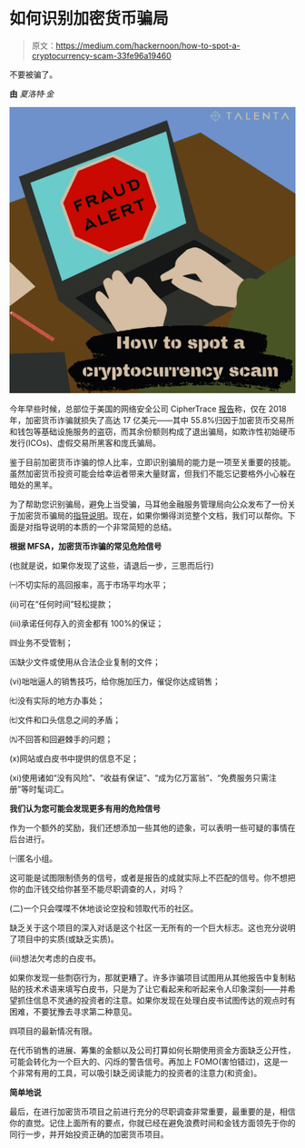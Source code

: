 # 如何识别加密货币骗局

> 原文：<https://medium.com/hackernoon/how-to-spot-a-cryptocurrency-scam-33fe96a19460>

不要被骗了。

**由** *夏洛特·金*

![](img/3559531276f8f6fd6155d06e81c28489.png)

今年早些时候，总部位于美国的网络安全公司 CipherTrace [报告](https://ciphertrace.com/wp-content/uploads/2019/01/crypto_aml_report_2018q4.pdf)称，仅在 2018 年，加密货币诈骗就损失了高达 17 亿美元——其中 55.8%归因于加密货币交易所和钱包等基础设施服务的盗窃，而其余份额则构成了退出骗局，如欺诈性初始硬币发行(ICOs)、虚假交易所黑客和庞氏骗局。

鉴于目前加密货币诈骗的惊人比率，立即识别骗局的能力是一项至关重要的技能。虽然加密货币投资可能会给幸运者带来大量财富，但我们不能忘记要格外小心躲在暗处的黑羊。

为了帮助您识别骗局，避免上当受骗，马耳他金融服务管理局向公众发布了一份关于加密货币骗局的[指导说明](https://www.mfsa.com.mt/wp-content/uploads/2019/04/Guidance-Note-English-FINAL.pdf)。现在，如果你懒得浏览整个文档，我们可以帮你。下面是对指导说明的本质的一个非常简短的总结。

**根据 MFSA，加密货币诈骗的常见危险信号**

(也就是说，如果你发现了这些，请退后一步，三思而后行)

㈠不切实际的高回报率，高于市场平均水平；

(ii)可在“任何时间”轻松提款；

(iii)承诺任何存入的资金都有 100%的保证；

㈣业务不受管制；

㈤缺少文件或使用从合法企业复制的文件；

(vi)咄咄逼人的销售技巧，给你施加压力，催促你达成销售；

㈦没有实际的地方办事处；

㈦文件和口头信息之间的矛盾；

㈨不回答和回避棘手的问题；

(x)网站或白皮书中提供的信息不足；

(xi)使用诸如“没有风险”、“收益有保证”、“成为亿万富翁”、“免费服务只需注册”等时髦词汇。

**我们认为您可能会发现更多有用的危险信号**

作为一个额外的奖励，我们还想添加一些其他的迹象，可以表明一些可疑的事情在后台进行。

㈠匿名小组。

这可能是试图限制债务的信号，或者是报告的成就实际上不匹配的信号。你不想把你的血汗钱交给你甚至不能尽职调查的人，对吗？

(二)一个只会喋喋不休地谈论空投和领取代币的社区。

缺乏关于这个项目的深入对话是这个社区一无所有的一个巨大标志。这也充分说明了项目中的实质(或缺乏实质)。

(iii)想法欠考虑的白皮书。

如果你发现一些剽窃行为，那就更糟了。许多诈骗项目试图用从其他报告中复制粘贴的技术术语来填写白皮书，只是为了让它看起来和听起来令人印象深刻——并希望抓住信息不灵通的投资者的注意。如果你发现在处理白皮书试图传达的观点时有困难，不要犹豫去寻求第二种意见。

㈣项目的最新情况有限。

在代币销售的进展、筹集的金额以及公司打算如何长期使用资金方面缺乏公开性，可能会转化为一个巨大的、闪烁的警告信号。再加上 FOMO(害怕错过)，这是一个非常有用的工具，可以吸引缺乏阅读能力的投资者的注意力(和资金)。

**简单地说**

最后，在进行加密货币项目之前进行充分的尽职调查非常重要，最重要的是，相信你的直觉。记住上面所有的要点，你就已经在避免浪费时间和金钱方面领先于你的同行一步，并开始投资正确的加密货币项目。